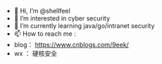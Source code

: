 - 👋 Hi, I’m @shellfeel
- 👀 I’m interested in cyber security 
- 🌱 I’m currently learning java/go/intranet security
- 📫 How to reach me :
- blog： https://www.cnblogs.com/9eek/
- wx ： 硬核安全
